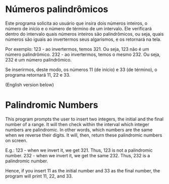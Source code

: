 # Números palindrômicos

Este programa solicita ao usuário que insira dois números inteiros, o número de início e o número de término de um intervalo.
Ele verificará dentro do intervalo quais números inteiros são palindrômicos, ou seja, quais números são iguais ao invertermos seus algarismos, e os retornará na tela.

Por exemplo: 123 - ao invertermos, temos 321. Ou seja, 123 não é um número palindrômico.
             232 - ao invertermos, temos o mesmo 232. Ou seja, 232 é um número palindrômico.

Se inserirmos, deste modo, os números 11 (de início) e 33 (de término), o programa retornará 11, 22 e 33.

(English version below)

# Palindromic Numbers

This program prompts the user to insert two integers, the initial and the final number of a range.
It will then check within the interval which integer numbers are palindromic. In other words, which numbers are the same when we reverse their digits.
It will, then, return these palindromic numbers on screen.

E.g.: 123 - when we invert it, we get 321. Thus, 123 is not a palindromic number.
      232 - when we invert it, we get the same 232. Thus, 232 is a palindromic number.

Hence, if you insert 11 as the initial number and 33 as the final number, the program will print 11, 22, and 33.